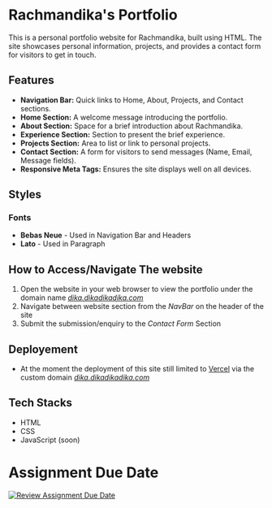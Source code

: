 # Rachmandika's Portfolio

This is a personal portfolio website for Rachmandika, built using HTML. The site showcases personal information, projects, and provides a contact form for visitors to get in touch.

## Features

- **Navigation Bar:** Quick links to Home, About, Projects, and Contact sections.
- **Home Section:** A welcome message introducing the portfolio.
- **About Section:** Space for a brief introduction about Rachmandika.
- **Experience Section:** Section to present the brief experience.
- **Projects Section:** Area to list or link to personal projects.
- **Contact Section:** A form for visitors to send messages (Name, Email, Message fields).
- **Responsive Meta Tags:** Ensures the site displays well on all devices.

## Styles
### Fonts
- **Bebas Neue** - Used in Navigation Bar and Headers
- **Lato** - Used in Paragraph

## How to Access/Navigate The website

1. Open the website in your web browser to view the portfolio under the domain name [*dika.dikadikadika.com*](https://dika.dikadikadika.com)
2. Navigate between website section from the *NavBar* on the header of the site
3. Submit the submission/enquiry to the *Contact Form* Section

## Deployement
- At the moment the deployment of this site still limited to [Vercel](https://vercel.com) via the custom domain [*dika.dikadikadika.com*](https://dika.dikadikadika.com)

## Tech Stacks
- HTML
- CSS
- JavaScript (soon)

# Assignment Due Date
[![Review Assignment Due Date](https://classroom.github.com/assets/deadline-readme-button-22041afd0340ce965d47ae6ef1cefeee28c7c493a6346c4f15d667ab976d596c.svg)](https://classroom.github.com/a/akoVEwkh)
